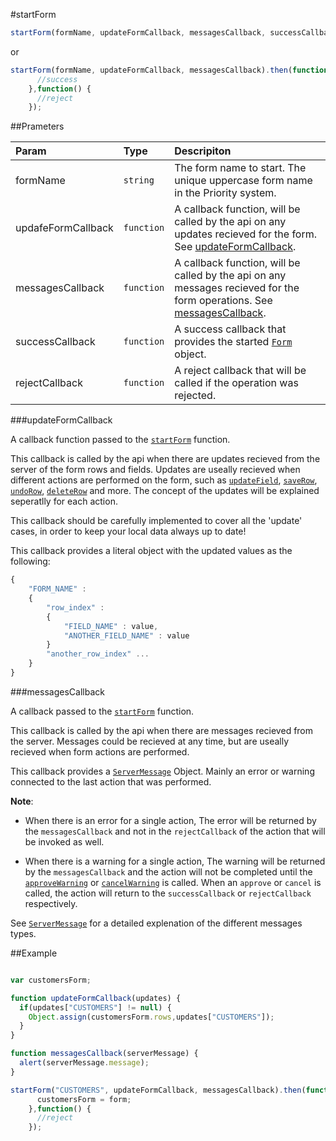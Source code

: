 #startForm
```javascript
startForm(formName, updateFormCallback, messagesCallback, successCallback, rejectCallback);
```
or
```javascript
startForm(formName, updateFormCallback, messagesCallback).then(function(form) {
      //success
    },function() {
      //reject
    });
```

##Prameters

| Param        | Type           | Descripiton  |
| :------------|:---------------| :----------- |
| formName |`string` | The form name to start. The unique uppercase form name in the Priority system. 
| updafeFormCallback | `function`| A callback function, will be called by the api on any updates recieved for the form. See [updateFormCallback](/#updateFormCallback).
| messagesCallback | `function` | A callback function, will be called by the api on any messages recieved for the form operations. See [messagesCallback](/#messagesCallback).
| successCallback | `function` | A success callback that provides the started [`Form`](#/Form) object.
| rejectCallback | `function` | A reject callback that will be called if the operation was rejected.

###updateFormCallback

A callback function passed to the [`startForm`](/#startForm) function.

This callback is called by the api when there are updates recieved from the server of the form rows and fields. Updates are useally recieved when different actions are performed on the form, such as [`updateField`](/#updateField),
[`saveRow`](/#saveRow), [`undoRow`](/#undoRow), [`deleteRow`](/#deleteRow) and more. The concept of the updates will be explained seperatlly for each action.

This callback should be carefully implemented to cover all the 'update' cases, in order to keep your local data always up to date!

This callback provides a literal object with the updated values as the following:
```javascript
{
    "FORM_NAME" :
    {
        "row_index" :
        {
            "FIELD_NAME" : value,
            "ANOTHER_FIELD_NAME" : value
        }
        "another_row_index" ...
    }
}
```
###messagesCallback

A callback passed to the [`startForm`](/#startForm) function.

This callback is called by the api when there are messages recieved from the server. Messages could be recieved at any time, but are useally recieved when form actions are performed.

This callback provides a [`ServerMessage`](/#servermessage) Object. Mainly an error or warning connected to the last action that was performed.

**Note**: 
 - When there is an error for a single action, The error will be returned by the `messagesCallback` and not in the `rejectCallback` of the action that will be invoked as well.
 
 - When there is a warning for a single action, The warning will be returned by the `messagesCallback` and the action will not be completed until the [`approveWarning`](/#approvewarning) or [`cancelWarning`](/#cancelwarning) is called. When an `approve` or `cancel` is called, the action will return to the `successCallback` or `rejectCallback` respectively.

See [`ServerMessage`](/#servermessage) for a detailed explenation of the different messages types.


##Example
```javascript

var customersForm;

function updateFormCallback(updates) {
  if(updates["CUSTOMERS"] != null) {
    Object.assign(customersForm.rows,updates["CUSTOMERS"]);
  }
}

function messagesCallback(serverMessage) {
  alert(serverMessage.message);
}

startForm("CUSTOMERS", updateFormCallback, messagesCallback).then(function(form) {
      customersForm = form;
    },function() {
      //reject
    });
```

